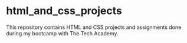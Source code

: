 # html_and_css_projects

This repository contains HTML and CSS projects and assignments done during my bootcamp with The Tech Academy.
